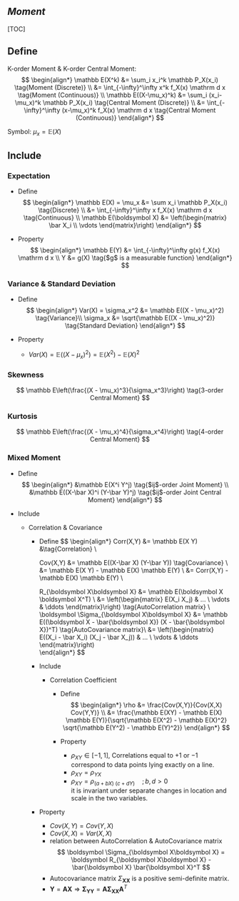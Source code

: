 ## $Moment$

[TOC]

## Define  

K-order Moment & K-order Central Moment:
$$
\begin{align*}
  \mathbb E(X^k) &= \sum_i x_i^k \mathbb P_X(x_i)  \tag{Moment (Discrete)}  \\
    &= \int_{-\infty}^\infty x^k f_X(x) \mathrm d x  \tag{Moment (Continuous)}  \\
  \mathbb E((X-\mu_x)^k) &= \sum_i (x_i-\mu_x)^k \mathbb P_X(x_i)  \tag{Central Moment (Discrete)}  \\
    &= \int_{-\infty}^\infty (x-\mu_x)^k f_X(x) \mathrm d x  \tag{Central Moment (Continuous)}
\end{align*}
$$

Symbol: $\mu_x = \mathbb E(X)$

## Include

### Expectation

- Define
  $$
  \begin{align*}
    \mathbb E(X) = \mu_x &= \sum x_i \mathbb P_X(x_i)  \tag{Discrete}  \\
      &= \int_{-\infty}^\infty x f_X(x) \mathrm d x  \tag{Continuous}  \\
    \mathbb E(\boldsymbol X) &= \left(\begin{matrix} \bar X_i \\ \vdots \end{matrix}\right) 
  \end{align*}
  $$

- Property
  $$
  \begin{align*}
    \mathbb E(Y) &= \int_{-\infty}^\infty g(x) f_X(x) \mathrm d x  \\
    Y &= g(X)  \tag{$g$ is a measurable function}
  \end{align*}
  $$

### Variance & Standard Deviation

- Define
  $$
  \begin{align*}
    Var(X) = \sigma_x^2 &= \mathbb E((X - \mu_x)^2)  \tag{Variance}\\
    \sigma_x &= \sqrt{\mathbb E((X - \mu_x)^2)}  \tag{Standard Deviation}
  \end{align*}
  $$

- Property
  - $Var(X) = \mathbb E((X - \mu_x)^2) = \mathbb E(X^2) - \mathbb E(X)^2$

### Skewness  

$$
\mathbb E\left(\frac{(X - \mu_x)^3}{\sigma_x^3}\right)  \tag{3-order Central Moment}
$$

### Kurtosis  

$$
\mathbb E\left(\frac{(X - \mu_x)^4}{\sigma_x^4}\right)  \tag{4-order Central Moment}
$$

### Mixed Moment  

- Define  
  $$
  \begin{align*}
    &\mathbb E(X^i Y^j) \tag{$ij$-order Joint Moment}  \\
    &\mathbb E((X-\bar X)^i (Y-\bar Y)^j) \tag{$ij$-order Joint Central Moment}
  \end{align*}
  $$

- Include
  * Correlation & Covariance  
    - Define 
      $$
      \begin{align*}
        Corr(X,Y) &= \mathbb E(X Y)  &\tag{Correlation}  \\
      
        Cov(X,Y) 
        &= \mathbb E((X-\bar X) (Y-\bar Y))   \tag{Covariance}  \\
        &= \mathbb E(X Y) - \mathbb E(X) \mathbb E(Y)  \\
        &= Corr(X,Y) - \mathbb E(X) \mathbb E(Y)  \\
      
        R_{\boldsymbol X\boldsymbol X} &= \mathbb E(\boldsymbol X \boldsymbol X^T)  \\
        &= \left(\begin{matrix} E(X_i X_j) & ... \\ \vdots & \ddots \end{matrix}\right)  \tag{AutoCorrelation matrix}  \\
        \boldsymbol \Sigma_{\boldsymbol X\boldsymbol X} &= \mathbb E((\boldsymbol X - \bar{\boldsymbol X}) (X - \bar{\boldsymbol X})^T)  \tag{AutoCovariance matrix}\\
        &= \left(\begin{matrix} E((X_i - \bar X_i) (X_j - \bar X_j)) & ... \\ \vdots & \ddots \end{matrix}\right)  
      \end{align*}
      $$

    - Include
      * Correlation Coefficient
        - Define
          $$
          \begin{align*}
            \rho 
            &= \frac{Cov(X,Y)}{Cov(X,X) Cov(Y,Y)}  \\
            &= \frac{\mathbb E(XY) - \mathbb E(X) \mathbb E(Y)}{\sqrt{\mathbb E(X^2) - \mathbb E(X)^2} \sqrt{\mathbb E(Y^2) - \mathbb E(Y)^2}}
          \end{align*}
          $$

        - Property
          - $\rho_{XY} \in [-1, 1]$, Correlations equal to $+1$ or $-1$ correspond to data points lying exactly on a line.
          - $\rho_{XY} = \rho_{YX}$
          - $\rho_{XY} = \rho_{(a + b X)\ (c + d Y)} \quad; b, d > 0$  
            it is invariant under separate changes in location and scale in the two variables.

    - Property
      - $Cov(X,Y) = Cov(Y,X)$
      - $Cov(X,X) = Var(X,X)$
      - relation between AutoCorrelation & AutoCovariance matrix
        $$
        \boldsymbol \Sigma_{\boldsymbol X\boldsymbol X} = \boldsymbol R_{\boldsymbol X\boldsymbol X} - \bar{\boldsymbol X} \bar{\boldsymbol X}^T
        $$
      - Autocovariance matrix $\Sigma_{\boldsymbol X\boldsymbol X}$ is a positive semi-definite matrix.
      - $\boldsymbol Y = \boldsymbol A \boldsymbol X \Rightarrow \boldsymbol \Sigma_{\boldsymbol Y\boldsymbol Y} = \boldsymbol A \boldsymbol \Sigma_{\boldsymbol X\boldsymbol X} \boldsymbol A^T$

